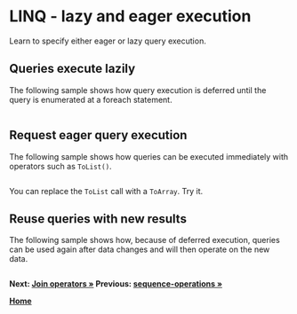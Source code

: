 # LINQ - lazy and eager execution

Learn to specify either eager or lazy query execution.

## Queries execute lazily

The following sample shows how query execution is deferred until the query is enumerated at a foreach statement.

``` cs --region deferred-execution --source-file ../src/QueryExecution.cs --project ../src/Try101LinqSamples.csproj
```

## Request eager query execution

The following sample shows how queries can be executed immediately with operators such as `ToList()`.

``` cs --region eager-execution --source-file ../src/QueryExecution.cs --project ../src/Try101LinqSamples.csproj
```

You can replace the `ToList` call with a `ToArray`. Try it.

## Reuse queries with new results

The following sample shows how, because of deferred execution, queries can be used again after data changes and will then operate on the new data.

``` cs --region reuse-query --source-file ../src/QueryExecution.cs --project ../src/Try101LinqSamples.csproj
```

**Next: [Join operators &raquo;](./join-operators.md) Previous:  [sequence-operations &raquo;](./sequence-operations.md)**

**[Home](../README.md)**
